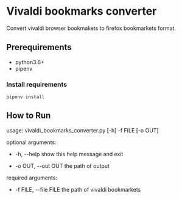 # Vivaldi bookmarks converter

Convert vivaldi browser bookmakets to firefox bookmarkets format.

## Prerequirements

- python3.6+
- pipenv

### Install requirements

```shell
pipenv install
```

## How to Run

usage: vivaldi_bookmarks_converter.py [-h] -f FILE [-o OUT]


optional arguments:

- -h, --help            show this help message and exit

- -o OUT, --out OUT     the path of output

required arguments:

- -f FILE, --file FILE  the path of vivaldi   bookmarkets

